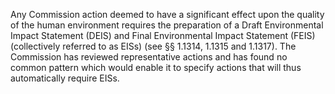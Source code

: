 Any Commission action deemed to have a significant effect upon the quality of the human environment requires the preparation of a Draft Environmental Impact Statement (DEIS) and Final Environmental Impact Statement (FEIS) (collectively referred to as EISs) (see §§ 1.1314, 1.1315 and 1.1317). The Commission has reviewed representative actions and has found no common pattern which would enable it to specify actions that will thus automatically require EISs.
                                    

